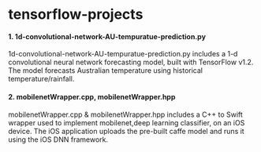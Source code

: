 # tensorflow-projects

#### 1. 1d-convolutional-network-AU-tempuratue-prediction.py 

   1d-convolutional-network-AU-tempuratue-prediction.py includes a 1-d convolutional neural network forecasting model, built with TensorFlow v1.2. The model forecasts Australian    temperature using historical temperature/rainfall. 

#### 2. mobilenetWrapper.cpp, mobilenetWrapper.hpp

  mobilenetWrapper.cpp & mobilenetWrapper.hpp includes a C++ to Swift wrapper used to implement mobilenet,deep learning classifier, on an iOS device. The iOS application uploads the pre-built caffe model and runs it using the iOS DNN framework.  
